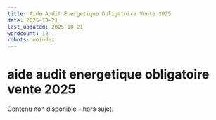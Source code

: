 ```yaml
---
title: Aide Audit Energetique Obligatoire Vente 2025
date: 2025-10-21
last_updated: 2025-10-21
wordcount: 12
robots: noindex
---
```


# aide audit energetique obligatoire vente 2025

Contenu non disponible – hors sujet.